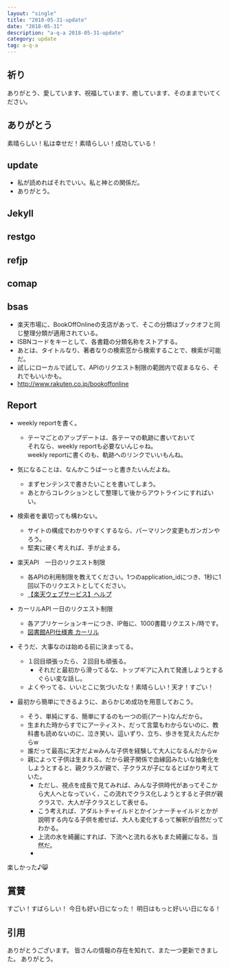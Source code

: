 ```yaml
---
layout: "single"
title: "2018-05-31-update"
date: "2018-05-31"
description: "a-q-a 2018-05-31-update"
category: update
tag: a-q-a
---
```

## 祈り
ありがとう、愛しています、祝福しています、癒しています、そのままでいてください。

## ありがとう
素晴らしい！私は幸せだ！素晴らしい！成功している！

## update
- 私が読めればそれでいい。私と神との関係だ。
- ありがとう。

## Jekyll
## restgo
## refjp
## comap
## bsas
- 楽天市場に、BookOffOnlineの支店があって、そこの分類はブックオフと同じ整理分類が適用されている。
- ISBNコードをキーとして、各書籍の分類名称をストアする。
- あとは、タイトルなり、著者なりの検索窓から検索することで、検索が可能だ。
- 試しにローカルで試して、APIのリクエスト制限の範囲内で収まるなら、それでもいいかも。
- http://www.rakuten.co.jp/bookoffonline

## Report
- weekly reportを書く。
  - テーマごとのアップデートは、各テーマの軌跡に書いておいて  
    それなら、weekly reportも必要ないんじゃね。  
    weekly reportに書くのも、軌跡へのリンクでいいもんね。

- 気になることは、なんかこうばーっと書きたいんだよね。
  - まずセンテンスで書きたいことを書いてしまう。
  - あとからコレクションとして整理して後からアウトラインにすればいい。

- 検索者を裏切っても構わない。
  - サイトの構成でわかりやすくするなら、パーマリンク変更もガンガンやろう。
  - 堅実に硬く考えれば、手が止まる。

- 楽天API　一日のリクエスト制限
  - 各APIの利用制限を教えてください。1つのapplication_idにつき、1秒に1回以下のリクエストとしてください。
  - [【楽天ウェブサービス】ヘルプ](https://webservice.faq.rakuten.co.jp/app/answers/detail/a_id/14261)
- カーリルAPI 一日のリクエスト制限
  - 各アプリケーションキーにつき、IP毎に、1000書籍リクエスト/時です。
  - [図書館API仕様書  カーリル](https://calil.jp/doc/api_ref.html)

- そうだ、大事なのは始める前に決まってる。
  - １回目頑張ったら、２回目も頑張る。
    - それだと最初から滑ってるな、トップギアに入れて発進しようとするぐらい変な話し。
  - よくやってる、いいとこに気づいたな！素晴らしい！天才！すごい！
- 最初から簡単にできるように、あらかじめ成功を用意しておこう。
  - そう、単純にする、簡単にするのも一つの術(アート)なんだから。
  - 生まれた時からすでにアーティスト、だって言葉もわからないのに、教科書も読めないのに、泣き笑い、這いずり、立ち、歩きを覚えたんだからw
  - 誰だって最高に天才だよwみんな子供を経験して大人になるんだからw
  - 親によって子供は生まれる。だから親子関係で血縁図みたいな抽象化をしようとすると、親クラスが親で、子クラスが子になるとばかり考えていた。
    - ただし、視点を成長で見てみれば、みんな子供時代があってそこから大人へとなっていく、この流れでクラス化しようとすると子供が親クラスで、大人が子クラスとして表せる。
    - こう考えれば、アダルトチャイルドとかインナーチャイルドとかが説明する内なる子供を癒せば、大人も変化するって解釈が自然だってわかる。
    - 上流の水を綺麗にすれば、下流へと流れる水もまた綺麗になる。当然だ。
    - 

楽しかった♪:smile_cat:
## 賞賛
すごい！すばらしい！
今日も好い日になった！
明日はもっと好いい日になる！

## 引用
ありがとうございます。
皆さんの情報の存在を知れて、また一つ更新できました。
ありがとう。
